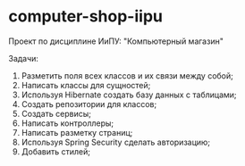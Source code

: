 # computer-shop-iipu

Проект по дисциплине ИиПУ: "Компьютерный магазин"

Задачи:
1) Разметить поля всех классов и их связи между собой;
2) Написать классы для сущностей;
3) Используя Hibernate создать базу данных с таблицами;
4) Создать репозитории для классов;
5) Создать сервисы;
6) Написать контроллеры;
7) Написать разметку страниц;
8) Используя Spring Security сделать авторизацию;
9) Добавить стилей;
